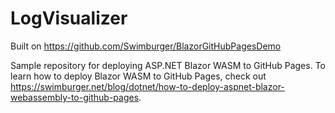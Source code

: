 # LogVisualizer

Built on https://github.com/Swimburger/BlazorGitHubPagesDemo

Sample repository for deploying ASP.NET Blazor WASM to GitHub Pages.
To learn how to deploy Blazor WASM to GitHub Pages, check out https://swimburger.net/blog/dotnet/how-to-deploy-aspnet-blazor-webassembly-to-github-pages.
